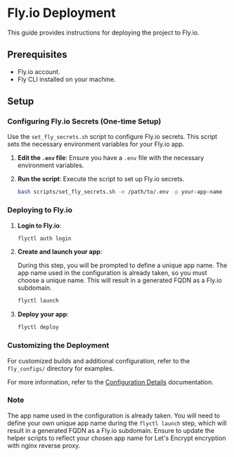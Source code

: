 # Fly.io Deployment

This guide provides instructions for deploying the project to Fly.io.

## Prerequisites

- Fly.io account.
- Fly CLI installed on your machine.

## Setup

### Configuring Fly.io Secrets (One-time Setup)

Use the `set_fly_secrets.sh` script to configure Fly.io secrets. This script sets the necessary environment variables for your Fly.io app.

1. **Edit the `.env` file**: Ensure you have a `.env` file with the necessary environment variables.

2. **Run the script**: Execute the script to set up Fly.io secrets.

    ```sh
    bash scripts/set_fly_secrets.sh -e /path/to/.env -p your-app-name
    ```

### Deploying to Fly.io

1. **Login to Fly.io**:

    ```sh
    flyctl auth login
    ```

2. **Create and launch your app**:

    During this step, you will be prompted to define a unique app name. The app name used in the configuration is already taken, so you must choose a unique name. This will result in a generated FQDN as a Fly.io subdomain.

    ```sh
    flyctl launch
    ```

3. **Deploy your app**:

    ```sh
    flyctl deploy
    ```

### Customizing the Deployment

For customized builds and additional configuration, refer to the `fly_configs/` directory for examples.

For more information, refer to the [Configuration Details](docs/CONFIGURATION.md) documentation.

### Note

The app name used in the configuration is already taken. You will need to define your own unique app name during the `flyctl launch` step, which will result in a generated FQDN as a Fly.io subdomain. Ensure to update the helper scripts to reflect your chosen app name for Let's Encrypt encryption with nginx reverse proxy.

